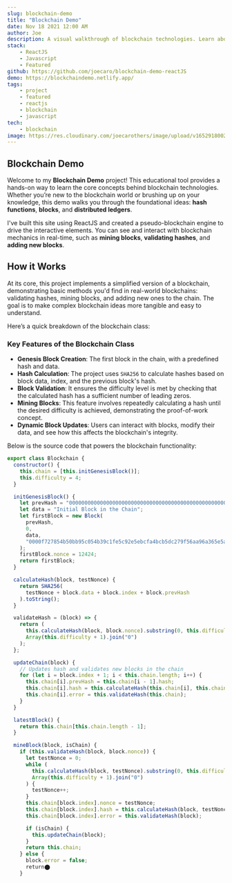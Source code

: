 ```yaml
---
slug: blockchain-demo
title: "Blockchain Demo"
date: Nov 18 2021 12:00 AM
author: Joe
description: A visual walkthrough of blockchain technologies. Learn about key concepts like hash functions, blocks, blockchains, and distributed ledger technologies.
stack:
    - ReactJS
    - Javascript
    - Featured
github: https://github.com/joecaro/blockchain-demo-reactJS
demo: https://blockchaindemo.netlify.app/
tags:
    - project
    - featured
    - reactjs
    - blockchain
    - javascript
tech:
    - blockchain
image: https://res.cloudinary.com/joecarothers/image/upload/v1652918002/misc/Projects/blockchain-mockup_qosdpg_fl4uwz.png
---
```


## Blockchain Demo

Welcome to my **Blockchain Demo** project! This educational tool provides a hands-on way to learn the core concepts behind blockchain technologies. Whether you’re new to the blockchain world or brushing up on your knowledge, this demo walks you through the foundational ideas: **hash functions**, **blocks**, and **distributed ledgers**.

I've built this site using ReactJS and created a pseudo-blockchain engine to drive the interactive elements. You can see and interact with blockchain mechanics in real-time, such as **mining blocks**, **validating hashes**, and **adding new blocks**.

## How it Works

At its core, this project implements a simplified version of a blockchain, demonstrating basic methods you'd find in real-world blockchains: validating hashes, mining blocks, and adding new ones to the chain. The goal is to make complex blockchain ideas more tangible and easy to understand.

Here’s a quick breakdown of the blockchain class:

### Key Features of the Blockchain Class

- **Genesis Block Creation**: The first block in the chain, with a predefined hash and data.
- **Hash Calculation**: The project uses `SHA256` to calculate hashes based on block data, index, and the previous block's hash.
- **Block Validation**: It ensures the difficulty level is met by checking that the calculated hash has a sufficient number of leading zeros.
- **Mining Blocks**: This feature involves repeatedly calculating a hash until the desired difficulty is achieved, demonstrating the proof-of-work concept.
- **Dynamic Block Updates**: Users can interact with blocks, modify their data, and see how this affects the blockchain's integrity.

Below is the source code that powers the blockchain functionality:

```javascript
export class Blockchain {
  constructor() {
    this.chain = [this.initGenesisBlock()];
    this.difficulty = 4;
  }

  initGenesisBlock() {
    let prevHash = "0000000000000000000000000000000000000000000000000000000000000000";
    let data = "Initial Block in the Chain";
    let firstBlock = new Block(
      prevHash,
      0,
      data,
      "0000f727854b50bb95c054b39c1fe5c92e5ebcfa4bcb5dc279f56aa96a365e5a"
    );
    firstBlock.nonce = 12424;
    return firstBlock;
  }

  calculateHash(block, testNonce) {
    return SHA256(
      testNonce + block.data + block.index + block.prevHash
    ).toString();
  }

  validateHash = (block) => {
    return (
      this.calculateHash(block, block.nonce).substring(0, this.difficulty) !==
      Array(this.difficulty + 1).join("0")
    );
  };

  updateChain(block) {
    // Updates hash and validates new blocks in the chain
    for (let i = block.index + 1; i < this.chain.length; i++) {
      this.chain[i].prevHash = this.chain[i - 1].hash;
      this.chain[i].hash = this.calculateHash(this.chain[i], this.chain[i].nonce);
      this.chain[i].error = this.validateHash(this.chain);
    }
  }

  latestBlock() {
    return this.chain[this.chain.length - 1];
  }

  mineBlock(block, isChain) {
    if (this.validateHash(block, block.nonce)) {
      let testNonce = 0;
      while (
        this.calculateHash(block, testNonce).substring(0, this.difficulty) !==
        Array(this.difficulty + 1).join("0")
      ) {
        testNonce++;
      }
      this.chain[block.index].nonce = testNonce;
      this.chain[block.index].hash = this.calculateHash(block, testNonce);
      this.chain[block.index].error = this.validateHash(block);

      if (isChain) {
        this.updateChain(block);
      }
      return this.chain;
    } else {
      block.error = false;
      return​⬤
    }
```
